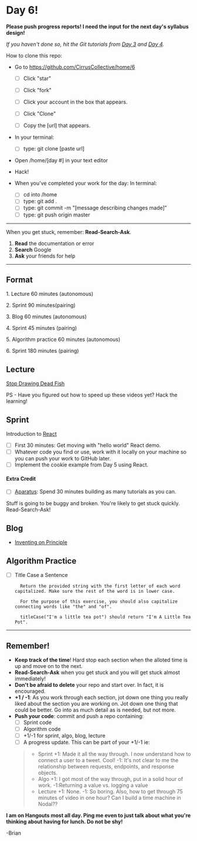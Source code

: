 # Day 6!

**Please push progress reports! I need the input for the next day's syllabus design!**

_If you haven't done so, hit the Git tutorials from  [Day 3](https://github.com/cirruscollective/home/3) and [Day 4](https://github.com/cirruscollective/home/4)._

How to clone this repo:

+ Go to https://github.com/CirrusCollective/home/6
  + [ ]  Click "star"
  + [ ] Click "fork"
  + [ ] Click your account in the box that appears.
  + [ ] Click "Clone"
  + [ ] Copy the [url] that appears.


+ In your terminal:
  + [ ] type: git clone [paste url]


+ Open /home/[day #] in your text editor

+ Hack!

+ When you've completed your work for the day:
  In terminal:
  + [ ] cd into /home
  + [ ] type: git add .
  + [ ] type: git commit -m "[message describing changes made]"
  + [ ] type: git push origin master

----
When you get stuck, remember: **Read-Search-Ask**.

1. **Read** the documentation or error
2. **Search** Google
3. **Ask** your friends for help


---
## Format

1\. Lecture 60 minutes (autonomous)

2\. Sprint 90 minutes(pairing)

3\. Blog 60 minutes (autonomous)

4\. Sprint 45 minutes (pairing)

5\. Algorithm practice 60 minutes (autonomous)

6\. Sprint 180 minutes (pairing)

## Lecture
[Stop Drawing Dead Fish](http://worrydream.com/#!/StopDrawingDeadFish)

PS - Have you figured out how to speed up these videos yet? Hack the learning!

## Sprint
Introduction to [React](https://facebook.github.io/react/index.html)

- [ ] First 30 minutes: Get moving with "hello world" React demo.
- [ ] Whatever code you find or use, work with it locally on your machine so you can push your work to GitHub later.
- [ ] Implement the cookie example from Day 5 using React.

#### Extra Credit
- [ ] [Aparatus](aprt.us): Spend 30 minutes building as many tutorials as you can.

Stuff is going to be buggy and broken. You're likely to get stuck quickly. Read-Search-Ask!

## Blog
+ [Inventing on Principle](http://worrydream.com/#!/InventingOnPrinciple)

## Algorithm Practice
+ [ ] Title Case a Sentence

        Return the provided string with the first letter of each word capitalized. Make sure the rest of the word is in lower case.

        For the purpose of this exercise, you should also capitalize connecting words like "the" and "of".

        titleCase("I'm a little tea pot") should return "I'm A Little Tea Pot".

----

## Remember!
+ **Keep track of the time**! Hard stop each section when the alloted time is up and move on to the next.
+ **Read-Search-Ask** when you get stuck and you will get stuck almost immediately!
+ **Don't be afraid to delete** your repo and start over. In fact, it is encouraged.
+ **+1 / -1**: As you work through each section, jot down one thing you really liked about the section you are working on. Jot down one thing that could be better. Go into as much detail as is needed, but not more.
+ **Push your code**: commit and push a repo containing:
  + [ ] Sprint code
  + [ ] Algorithm code
  + [ ] +1/-1 for sprint, algo, blog, lecture
  + [ ] A progress update. This can be part of your +1/-1 ie:
  > + Sprint +1: Made it all the way through. I now understand how to connect a user to a tweet. Cool! -1: It's not clear to me the relationship between requests, endpoints, and response objects.
  > + Algo +1: I got most of the way through, put in a solid hour of work. -1:Returning a value vs. logging a value
  > + Lecture +1: None.  -1: So boring. Also, how to get through 75 minutes of video in one hour? Can I build a time machine in Nodal??
  >

**I am on Hangouts most all day. Ping me even to just talk about what you're thinking about having for lunch. Do not be shy!**

-Brian
